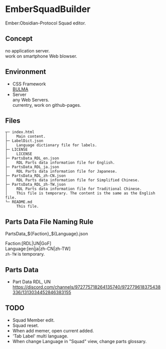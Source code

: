 # EmberSquadBuilder
Ember:Obsidian-Protocol Squad editor.

## Concept
no application server.  
work on smartphone Web blowser.  

## Environment
- CSS Framework  
  [BULMA](https://bulma.io/)
- Server  
  any Web Servers.  
  currentry, work on github-pages.  

## Files
```
┬─ index.html
│    Main content.
├─ LabelDict.json
│    Language dictionary file for labels.
├─ LICENSE
│    LICENSE
├─ PartsData_RDL_en.json
│    RDL Parts data information file for English.
├─ PartsData_RDL_ja.json
│    RDL Parts data information file for Japanese.
├─ PartsData_RDL_zh-CN.json
│    RDL Parts data information file for Simplified Chinese.
├─ PartsData_RDL_zh-TW.json
│    RDL Parts data information file for Traditional Chinese.
│    This file is temporary. The content is the same as the English file.
└─ README.md
     This file.
```

## Parts Data File Naming Rule
PartsData_${Faction}_${Language}.json

Faction:[RDL|UN|GoF]  
Language:[en|ja|zh-CN|zh-TW]  
`zh-TW` is temporary.

## Parts Data
- Part Data RDL, UN
  https://discord.com/channels/972775718264135740/972779618375438336/1313034452846383155

## TODO
- Squad Member edit.
- Squad reset.
- When add memer, open current added.
- 'Tab Label' multi language.
- When change Language in "Squad" view, change parts glossary.

